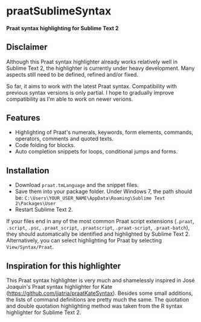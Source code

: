 # praatSublimeSyntax

#### Praat syntax highlighting for Sublime Text 2

## Disclaimer

Although this Praat syntax highlighter already works relatively
well in Sublime Text 2, the highlighter is currently under heavy
development. Many aspects still need to be defined, refined and/or fixed.

So far, it aims to work with the latest Praat syntax. Compatibility with
previous syntax versions is only partial. I hope to gradually improve
compatibility as I'm able to work on newer verions.

## Features

* Highlighting of Praat's numerals, keywords, form elements,
commands, operators, comments and quoted texts.
* Code folding for blocks.
* Auto completion snippets for loops, conditional jumps and forms.

## Installation

* Download `praat.tmLanguage` and the snippet files.
* Save them into your package folder. Under Windows 7, the path should be:
`C:\Users\YOUR_USER_NAME\AppData\Roaming\Sublime Text 2\Packages\User`
* Restart Sublime Text 2.

If your files end in any of the most common Praat script extensions
(`.praat`, `.script`, `.psc`, `.praat_script`, `.praatscript`,
`.praat-script`, `.praat-batch`), they should automatically be identified
and highlighted by Sublime Text 2. Alternatively, you can select
highlighting for Praat by selecting `View/Syntax/Praat`.

## Inspiration for this highlighter

This Praat syntax highlighter is very much and shamelessly inspired in
José Joaquín's Praat syntax highlighter for Kate
(https://github.com/jjatria/praatKateSyntax). Besides some small additions,
the lists of command definitions are pretty much the same. The quotation
and double quotation highlighting method was taken from the R syntax
highlighter for Sublime Text 2.